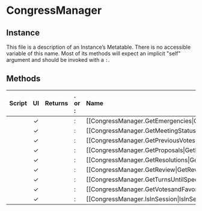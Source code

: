 # CongressManager
## Instance
This file is a description of an Instance’s Metatable. There is no accessible variable of this name. Most of its methods will expect an implicit "self" argument and should be invoked with a `:`.

## Methods
| Script | UI  | Returns | . or : | Name | Arguments |
|:------:|:---:| -------:|:---- |:---- |:--------- |
| |✓| |:|[[CongressManager.GetEmergencies\|GetEmergencies]]| |
| |✓| |:|[[CongressManager.GetMeetingStatus\|GetMeetingStatus]]| |
| |✓| |:|[[CongressManager.GetPreviousVotesOnResolution\|GetPreviousVotesOnResolution]]| |
| |✓| |:|[[CongressManager.GetProposals\|GetProposals]]| |
| |✓| |:|[[CongressManager.GetResolutions\|GetResolutions]]| |
| |✓| |:|[[CongressManager.GetReview\|GetReview]]| |
| |✓| |:|[[CongressManager.GetTurnsUntilSpecialSessionAllowed\|GetTurnsUntilSpecialSessionAllowed]]| |
| |✓| |:|[[CongressManager.GetVotesandFavorCost\|GetVotesandFavorCost]]| |
| |✓| |:|[[CongressManager.IsInSession\|IsInSession]]| |
